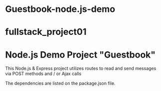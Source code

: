 ﻿# Guestbook-node.js-demo
# fullstack_project01

<h1>Node.js Demo Project "Guestbook"</h1>
<p>This Node.js & Express project utilizes routes to read and send messages via POST methods and / or Ajax calls </p>
<p> The dependencies are listed on the package.json file. </p>



